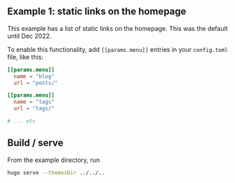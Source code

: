 ## Example 1: static links on the homepage

This example has a list of static links on the homepage. This was the default until Dec 2022.

To enable this functionality, add `[[params.menu]]` entries in your `config.toml` file, like this:

```toml
[[params.menu]]
  name = "blog"
  url = "posts/"

[[params.menu]]
  name = "tags"
  url = "tags/"

# ... etc
```


## Build / serve

From the example directory, run

```sh
hugo serve --themesDir ../../..
```
